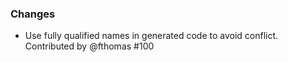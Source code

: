 ### Changes

* Use fully qualified names in generated code to avoid conflict. Contributed by @fthomas #100
